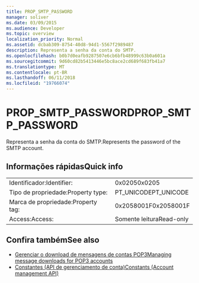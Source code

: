```yaml
---
title: PROP_SMTP_PASSWORD
manager: soliver
ms.date: 03/09/2015
ms.audience: Developer
ms.topic: overview
localization_priority: Normal
ms.assetid: dcbab309-8754-40d8-94d1-5567f2989487
description: Representa a senha da conta do SMTP.
ms.openlocfilehash: b0b7d0eafb9287507e6cb6bfb48999c63b0a601a
ms.sourcegitcommit: 9d60cd82b5413446e5bc8ace2cd689f683fb41a7
ms.translationtype: MT
ms.contentlocale: pt-BR
ms.lasthandoff: 06/11/2018
ms.locfileid: "19766074"
---
```

# <a name="propsmtppassword"></a><span data-ttu-id="16381-103">PROP_SMTP_PASSWORD</span><span class="sxs-lookup"><span data-stu-id="16381-103">PROP_SMTP_PASSWORD</span></span>

<span data-ttu-id="16381-104">Representa a senha da conta do SMTP.</span><span class="sxs-lookup"><span data-stu-id="16381-104">Represents the password of the SMTP account.</span></span>
  
## <a name="quick-info"></a><span data-ttu-id="16381-105">Informações rápidas</span><span class="sxs-lookup"><span data-stu-id="16381-105">Quick info</span></span>

|||
|:-----|:-----|
|<span data-ttu-id="16381-106">Identificador:</span><span class="sxs-lookup"><span data-stu-id="16381-106">Identifier:</span></span>  <br/> |<span data-ttu-id="16381-107">0x0205</span><span class="sxs-lookup"><span data-stu-id="16381-107">0x0205</span></span>  <br/> |
|<span data-ttu-id="16381-108">Tipo de propriedade:</span><span class="sxs-lookup"><span data-stu-id="16381-108">Property type:</span></span>  <br/> |<span data-ttu-id="16381-109">PT_UNICODE</span><span class="sxs-lookup"><span data-stu-id="16381-109">PT_UNICODE</span></span>|<span data-ttu-id="16381-110">SECURE_FLAG</span><span class="sxs-lookup"><span data-stu-id="16381-110">SECURE_FLAG</span></span>  <br/> |
|<span data-ttu-id="16381-111">Marca de propriedade:</span><span class="sxs-lookup"><span data-stu-id="16381-111">Property tag:</span></span>  <br/> |<span data-ttu-id="16381-112">0x2058001F</span><span class="sxs-lookup"><span data-stu-id="16381-112">0x2058001F</span></span>  <br/> |
|<span data-ttu-id="16381-113">Access:</span><span class="sxs-lookup"><span data-stu-id="16381-113">Access:</span></span>  <br/> |<span data-ttu-id="16381-114">Somente leitura</span><span class="sxs-lookup"><span data-stu-id="16381-114">Read-only</span></span>  <br/> |
   
## <a name="see-also"></a><span data-ttu-id="16381-115">Confira também</span><span class="sxs-lookup"><span data-stu-id="16381-115">See also</span></span>

- [<span data-ttu-id="16381-116">Gerenciar o download de mensagens de contas POP3</span><span class="sxs-lookup"><span data-stu-id="16381-116">Managing message downloads for POP3 accounts</span></span>](managing-message-downloads-for-pop3-accounts.md) 
- [<span data-ttu-id="16381-117">Constantes (API de gerenciamento de conta)</span><span class="sxs-lookup"><span data-stu-id="16381-117">Constants (Account management API)</span></span>](constants-account-management-api.md)

